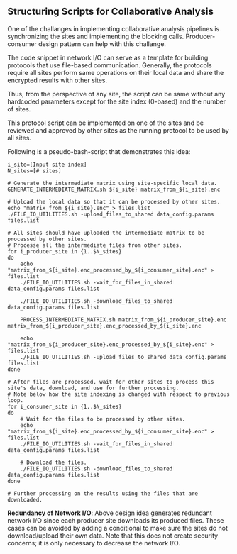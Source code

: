 ## Structuring Scripts for Collaborative Analysis
One of the challanges in implementing collaborative analysis pipelines is synchronizing the sites and implementing the blocking calls. Producer-consumer design pattern can help with this challange.

The code snippet in network I/O can serve as a template for building protocols that use file-based communication. Generally, the protocols require all sites perform same operations on their local data and share the encrypted results with other sites.

Thus, from the perspective of any site, the script can be same without any hardcoded parameters except for the site index (0-based) and the number of sites.

This protocol script can be implemented on one of the sites and be reviewed and approved by other sites as the running protocol to be used by all sites.

Following is a pseudo-bash-script that demonstrates this idea:
```
i_site=[Input site index]
N_sites=[# sites]

# Generate the intermediate matrix using site-specific local data.
GENERATE_INTERMEDIATE_MATRIX.sh ${i_site} matrix_from_${i_site}.enc

# Upload the local data so that it can be processed by other sites.
echo "matrix_from_${i_site}.enc" > files.list
./FILE_IO_UTILITIES.sh -upload_files_to_shared data_config.params files.list

# All sites should have uploaded the intermediate matrix to be processed by other sites.
# Processe all the intermediate files from other sites.
for i_producer_site in {1..$N_sites}
do
	echo "matrix_from_${i_site}.enc_processed_by_${i_consumer_site}.enc" > files.list
	./FILE_IO_UTILITIES.sh -wait_for_files_in_shared data_config.params files.list

	./FILE_IO_UTILITIES.sh -download_files_to_shared data_config.params files.list

	PROCESS_INTERMEDIATE_MATRIX.sh matrix_from_${i_producer_site}.enc matrix_from_${i_producer_site}.enc_processed_by_${i_site}.enc

	echo "matrix_from_${i_producer_site}.enc_processed_by_${i_site}.enc" > files.list
	./FILE_IO_UTILITIES.sh -upload_files_to_shared data_config.params files.list
done

# After files are processed, wait for other sites to process this site's data, download, and use for further processing. 
# Note below how the site indexing is changed with respect to previous loop.
for i_consumer_site in {1..$N_sites}
do
	# Wait for the files to be processed by other sites.
	echo "matrix_from_${i_site}.enc_processed_by_${i_consumer_site}.enc" > files.list
	./FILE_IO_UTILITIES.sh -wait_for_files_in_shared data_config.params files.list

	# Download the files.
	./FILE_IO_UTILITIES.sh -download_files_to_shared data_config.params files.list
done

# Further processing on the results using the files that are downloaded.
```

__Redundancy of Network I/O__: Above design idea generates redundant network I/O since each producer site downloads its produced files. These cases can be avoided by adding a conditional to make sure the sites do not download/upload their own data. Note that this does not create security concerns; it is only necessary to decrease the network I/O.
